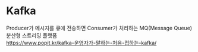 # Kafka

Producer가 메시지를 큐에 전송하면 Consumer가 처리하는 MQ(Message Queue)  
분산형 스트리밍 플랫폼  
https://www.popit.kr/kafka-운영자가-말하는-처음-접하는-kafka/
